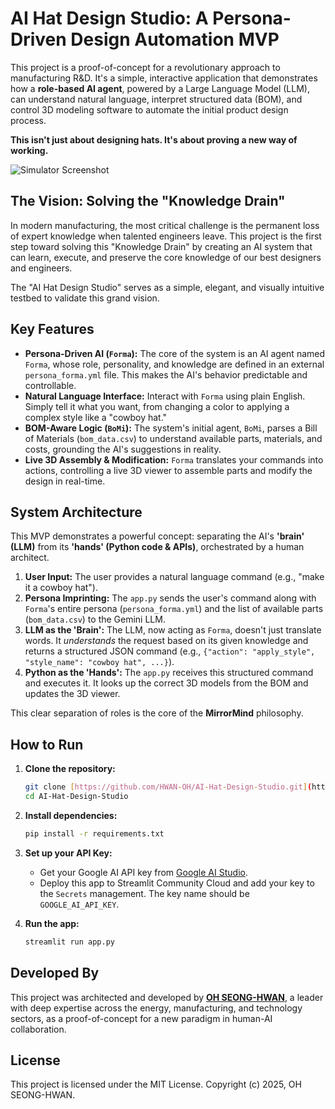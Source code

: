 # AI Hat Design Studio: A Persona-Driven Design Automation MVP

This project is a proof-of-concept for a revolutionary approach to manufacturing R&D. It's a simple, interactive application that demonstrates how a **role-based AI agent**, powered by a Large Language Model (LLM), can understand natural language, interpret structured data (BOM), and control 3D modeling software to automate the initial product design process.

**This isn't just about designing hats. It's about proving a new way of working.**

![Simulator Screenshot](https://github.com/HWAN-OH/AI-Hat-Design-Studio/assets/174906093/b5b5b0e5-7798-466d-979f-d31e9c5625b5)


## The Vision: Solving the "Knowledge Drain"

In modern manufacturing, the most critical challenge is the permanent loss of expert knowledge when talented engineers leave. This project is the first step toward solving this "Knowledge Drain" by creating an AI system that can learn, execute, and preserve the core knowledge of our best designers and engineers.

The "AI Hat Design Studio" serves as a simple, elegant, and visually intuitive testbed to validate this grand vision.

## Key Features

-   **Persona-Driven AI (`Forma`):** The core of the system is an AI agent named `Forma`, whose role, personality, and knowledge are defined in an external `persona_forma.yml` file. This makes the AI's behavior predictable and controllable.
-   **Natural Language Interface:** Interact with `Forma` using plain English. Simply tell it what you want, from changing a color to applying a complex style like a "cowboy hat."
-   **BOM-Aware Logic (`BoMi`):** The system's initial agent, `BoMi`, parses a Bill of Materials (`bom_data.csv`) to understand available parts, materials, and costs, grounding the AI's suggestions in reality.
-   **Live 3D Assembly & Modification:** `Forma` translates your commands into actions, controlling a live 3D viewer to assemble parts and modify the design in real-time.

## System Architecture

This MVP demonstrates a powerful concept: separating the AI's **'brain' (LLM)** from its **'hands' (Python code & APIs)**, orchestrated by a human architect.

1.  **User Input:** The user provides a natural language command (e.g., "make it a cowboy hat").
2.  **Persona Imprinting:** The `app.py` sends the user's command along with `Forma`'s entire persona (`persona_forma.yml`) and the list of available parts (`bom_data.csv`) to the Gemini LLM.
3.  **LLM as the 'Brain':** The LLM, now acting as `Forma`, doesn't just translate words. It *understands* the request based on its given knowledge and returns a structured JSON command (e.g., `{"action": "apply_style", "style_name": "cowboy hat", ...}`).
4.  **Python as the 'Hands':** The `app.py` receives this structured command and executes it. It looks up the correct 3D models from the BOM and updates the 3D viewer.

This clear separation of roles is the core of the **MirrorMind** philosophy.

## How to Run

1.  **Clone the repository:**
    ```bash
    git clone [https://github.com/HWAN-OH/AI-Hat-Design-Studio.git](https://github.com/HWAN-OH/AI-Hat-Design-Studio.git)
    cd AI-Hat-Design-Studio
    ```

2.  **Install dependencies:**
    ```bash
    pip install -r requirements.txt
    ```

3.  **Set up your API Key:**
    -   Get your Google AI API key from [Google AI Studio](https://aistudio.google.com/).
    -   Deploy this app to Streamlit Community Cloud and add your key to the `Secrets` management. The key name should be `GOOGLE_AI_API_KEY`.

4.  **Run the app:**
    ```bash
    streamlit run app.py
    ```

## Developed By

This project was architected and developed by **[OH SEONG-HWAN](https://www.linkedin.com/in/shoh1224/)**, a leader with deep expertise across the energy, manufacturing, and technology sectors, as a proof-of-concept for a new paradigm in human-AI collaboration.

## License

This project is licensed under the MIT License. Copyright (c) 2025, OH SEONG-HWAN.
